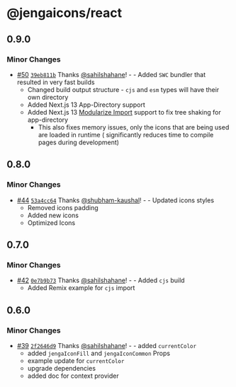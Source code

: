 # @jengaicons/react

## 0.9.0

### Minor Changes

- [#50](https://github.com/OutpostHQ/jengaicons/pull/50)
  [`39eb811b`](https://github.com/OutpostHQ/jengaicons/commit/39eb811b0eac5261e230c1ab677086b7d34a7009)
  Thanks [@sahilshahane](https://github.com/sahilshahane)! - - Added `SWC`
  bundler that resulted in very fast builds
  - Changed build output structure - `cjs` and `esm` types will have their own
    directory
  - Added Next.js 13 App-Directory support
  - Added Next.js 13
    [Modularize Import](https://nextjs.org/docs/architecture/nextjs-compiler#modularize-imports)
    support to fix tree shaking for app-directory
    - This also fixes memory issues, only the icons that are being used are
      loaded in runtime ( significantly reduces time to compile pages during
      development)

## 0.8.0

### Minor Changes

- [#44](https://github.com/OutpostHQ/jengaicons/pull/44)
  [`53a4cc64`](https://github.com/OutpostHQ/jengaicons/commit/53a4cc645b4fe43a66dda14ee1f3f7acc0b474b3)
  Thanks [@shubham-kaushal](https://github.com/shubham-kaushal)! - - Updated
  icons styles
  - Removed icons padding
  - Added new icons
  - Optimized Icons

## 0.7.0

### Minor Changes

- [#42](https://github.com/OutpostHQ/jengaicons/pull/42)
  [`0e7b9b73`](https://github.com/OutpostHQ/jengaicons/commit/0e7b9b7384e7fb05b9aa0982857aed35c8800704)
  Thanks [@sahilshahane](https://github.com/sahilshahane)! - - Added `cjs` build
  - Added Remix example for `cjs` import

## 0.6.0

### Minor Changes

- [#39](https://github.com/OutpostHQ/jengaicons/pull/39)
  [`2f2646d9`](https://github.com/OutpostHQ/jengaicons/commit/2f2646d9941e4ce4cad9e8a03e8cc86cf39b2e7e)
  Thanks [@sahilshahane](https://github.com/sahilshahane)! - - added
  `currentColor`
  - added `jengaIconFill` and `jengaIconCommon` Props
  - example update for `currentColor`
  - upgrade dependencies
  - added doc for context provider
